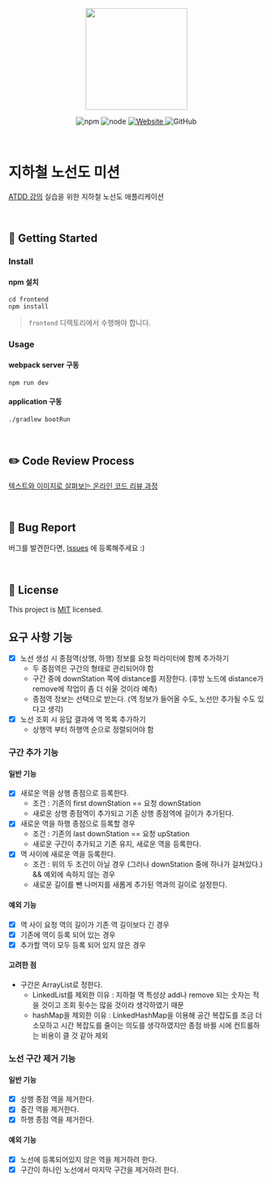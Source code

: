 <p align="center">
    <img width="200px;" src="https://raw.githubusercontent.com/woowacourse/atdd-subway-admin-frontend/master/images/main_logo.png"/>
</p>
<p align="center">
  <img alt="npm" src="https://img.shields.io/badge/npm-%3E%3D%205.5.0-blue">
  <img alt="node" src="https://img.shields.io/badge/node-%3E%3D%209.3.0-blue">
  <a href="https://edu.nextstep.camp/c/R89PYi5H" alt="nextstep atdd">
    <img alt="Website" src="https://img.shields.io/website?url=https%3A%2F%2Fedu.nextstep.camp%2Fc%2FR89PYi5H">
  </a>
  <img alt="GitHub" src="https://img.shields.io/github/license/next-step/atdd-subway-admin">
</p>

<br>

# 지하철 노선도 미션
[ATDD 강의](https://edu.nextstep.camp/c/R89PYi5H) 실습을 위한 지하철 노선도 애플리케이션

<br>

## 🚀 Getting Started

### Install
#### npm 설치
```
cd frontend
npm install
```
> `frontend` 디렉토리에서 수행해야 합니다.

### Usage
#### webpack server 구동
```
npm run dev
```
#### application 구동
```
./gradlew bootRun
```
<br>

## ✏️ Code Review Process
[텍스트와 이미지로 살펴보는 온라인 코드 리뷰 과정](https://github.com/next-step/nextstep-docs/tree/master/codereview)

<br>

## 🐞 Bug Report

버그를 발견한다면, [Issues](https://github.com/next-step/atdd-subway-admin/issues) 에 등록해주세요 :)

<br>

## 📝 License

This project is [MIT](https://github.com/next-step/atdd-subway-admin/blob/master/LICENSE.md) licensed.

## 요구 사항 기능

- [x] 노선 생성 시 종점역(상행, 하행) 정보를 요청 파라미터에 함께 추가하기 
  - 두 종점역은 구간의 형태로 관리되어야 함
  - 구간 중에 downStation 쪽에 distance를 저장한다. (후방 노드에 distance가 remove에 작업이 좀 더 쉬울 것이라 예측)
  - 종점역 정보는 선택으로 받는다. (역 정보가 들어올 수도, 노선만 추가될 수도 있다고 생각)
- [x] 노선 조회 시 응답 결과에 역 목록 추가하기 
  - 상행역 부터 하행역 순으로 정렬되어야 함
  
### 구간 추가 기능

#### 일반 기능

- [x] 새로운 역을 상행 종점으로 등록한다.
  - 조건 : 기존의 first downStation == 요청 downStation
  - 새로운 상행 종점역이 추가되고 기존 상행 종점역에 길이가 추가된다.
- [x] 새로운 역을 하행 종점으로 등록할 경우
  - 조건 : 기존의 last downStation == 요청 upStation
  - 새로운 구간이 추가되고 기존 유지, 새로운 역을 등록한다.
- [x] 역 사이에 새로운 역을 등록한다.
  - 조건 : 위의 두 조건이 아닐 경우 (그러나 downStation 중에 하나가 걸쳐있다.) && 예외에 속하지 않는 경우
  - 새로운 길이를 뺀 나머지를 새롭게 추가된 역과의 길이로 설정한다.
  
#### 예외 기능 

- [x] 역 사이 요청 역의 길이가 기존 역 길이보다 긴 경우
- [x] 기존에 역이 등록 되어 있는 경우
- [x] 추가할 역이 모두 등록 되어 있지 않은 경우

#### 고려한 점

- 구간은 ArrayList로 정한다.
  - LinkedList를 제외한 이유 : 지하철 역 특성상 add나 remove 되는 숫자는 적을 것이고 조회 횟수는 많을 것이라 생각하였기 때문
  - hashMap을 제외한 이유 : LinkedHashMap을 이용해 공간 복잡도를 조금 더 소모하고 시간 복잡도를 줄이는 의도를 생각하였지만 종점 바뀔 시에 컨트롤하는 비용이 클 것 같아 제외

### 노선 구간 제거 기능

#### 일반 기능

- [x] 상행 종점 역을 제거한다.
- [x] 중간 역을 제거한다.
- [x] 하행 종점 역을 제거한다.
  
#### 예외 기능

- [x] 노선에 등록되어있지 않은 역을 제거하려 한다.
- [x] 구간이 하나인 노선에서 마지막 구간을 제거하려 한다.